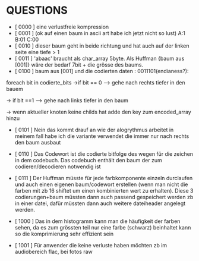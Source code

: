 # QUESTIONS

* [ 0000 ] eine verlustfreie kompression
* [ 0001 ] (ok auf einen baum in ascii art habe ich jetzt nicht so lust) A:1 B:01 C:00
* [ 0010 ] dieser baum geht in beide richtung und hat auch auf der linken seite eine tiefe > 1
* [ 0011 ] 'abaac' braucht als char_array 5byte. Als Huffman {baum aus [001]} wäre der bedarf 7bit + die grösse des baums.
* [ 0100 ] baum aus [001] und die codierten daten : 0011101(endianess?):

foreach bit in codierte_bits
->if bit == 0
--> gehe nach rechts tiefer in den bauem

-> if bit ==1
--> gehe nach links tiefer in den baum

-> wenn aktueller knoten keine childs hat adde den key zum encoded_array hinzu



* [ 0101 ] Nein das kommt drauf an wie der alogrythmus arbeitet in meinem fall habe ich die variante verwendet die immer nur nach rechts den baum ausbaut

* [ 0110 ] Das Codewort ist die codierte bitfolge des wegen für die zeichen in dem codebuch. Das codebuch enthält den baum der zum codieren/decodieren notwendig ist

* [ 0111 ] Der Huffman müsste für jede farbkomponente einzeln durclaufen und auch einen eigenen baum/codewort erstellen (wenn man nicht die farben mit zb 16 shiftet um einen kombinierten wert zu erhalten). Diese 3 codierungen+baum müssten dann auch passend gespeichert werden zb  in einer datei, dafür müssten dann auch weitere dateiheader angelegt werden.

* [ 1000 ] Das in dem histogramm kann man die häufigkeit der farben sehen, da es zum grössten teil nur eine farbe (schwarz) beinhaltet kann so die komprimierung sehr effizient sein
* [ 1001 ] Für anwender die keine verluste haben möchten zb im audiobereich flac, bei fotos raw
